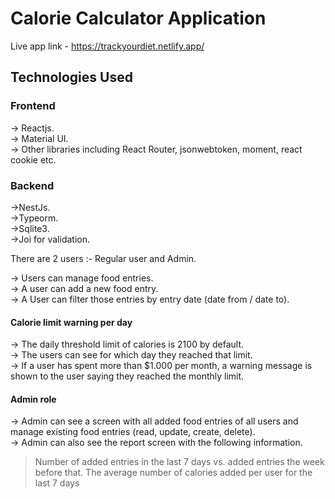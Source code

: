 # Calorie Calculator Application

Live app link - https://trackyourdiet.netlify.app/

## Technologies Used

### Frontend
-> Reactjs.   
-> Material UI.   
-> Other libraries including React Router, jsonwebtoken, moment, react cookie etc.   

### Backend
->NestJs.   
->Typeorm.   
->Sqlite3.   
->Joi for validation.   

There are 2 users :- Regular user and Admin.

-> Users can manage food entries.       
-> A user can add a new food entry.      
-> A User can filter those entries by entry date (date from / date to).      

#### Calorie limit warning per day
-> The daily threshold limit of calories is 2100 by default.   
-> The users can see for which day they reached that limit.   
-> If a user has spent more than $1.000 per month, a warning message is shown to the user saying they reached the monthly limit.     

#### Admin role
-> Admin can see a screen with all added food entries of all users and manage existing food entries (read, update, create, delete).      
-> Admin can also see the report screen with the following information.    
> Number of added entries in the last 7 days vs. added entries the week before that.
> The average number of calories added per user for the last 7 days
